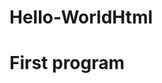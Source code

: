 Hello-WorldHtml
===============

<html>
   <body>
      <h1> First program </h1>
   </body>
</html>
